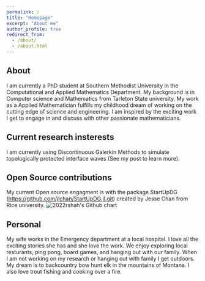 ```yaml
---
permalink: /
title: "Homepage"
excerpt: "About me"
author_profile: true
redirect_from: 
  - /about/
  - /about.html
---
```


About
----
I am currently a PhD student at Southern Methodist University in the Computational and Applied Mathematics Department. My background is in Computer science and Mathematics from Tarleton State university. My work as a Applied Mathematician fulfills my childhood dream of working on the cutting edge of science and engineering. I am inspired by the exciting work I get to engage in and discuss with other passionate mathematicians. 


Current research insterests
----
I am currently using Discontinuous Galerkin Methods to simulate topologically protected interface waves (See my post to learn more).

Open Source contributions
----
My current Open source engagment is with the package StartUpDG (https://github.com/jlchan/StartUpDG.jl.git) created by Jesse Chan from Rice university. 
<img src="https://ghchart.rshah.org/masonamccallum" alt="2022rshah's Github chart" />

Personal
----
My wife works in the Emergency department at a local hospital. I love all the exciting stories she has and she love the work. We enjoy exploring local resturants, ping pong, board games, and hanging out with our family. When I am not working on my research or hanging out with family I get outdoors. My dream is to backcountry bow hunt elk in the mountains of Montana. I also love trout fishing and cooking over a fire. 
